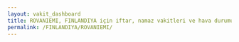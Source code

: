 ```yaml
---
layout: vakit_dashboard
title: ROVANIEMI, FINLANDIYA için iftar, namaz vakitleri ve hava durumu - ilçe/eyalet seç
permalink: /FINLANDIYA/ROVANIEMI/
---
```


<script type="text/javascript">
  var GLOBAL_COUNTRY = 'FINLANDIYA';
  var GLOBAL_CITY = 'ROVANIEMI';
  var GLOBAL_STATE = '';
  var lat = 72;
  var lon = 21;
</script>
